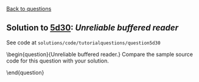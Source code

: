 [Back to questions](../README.md)

## Solution to [5d30](../questions/5d30): *Unreliable buffered reader*

See code at `solutions/code/tutorialquestions/question5d30`

\begin{question}{Unreliable buffered reader.}
Compare the sample source code for this question with your solution.

\end{question}
